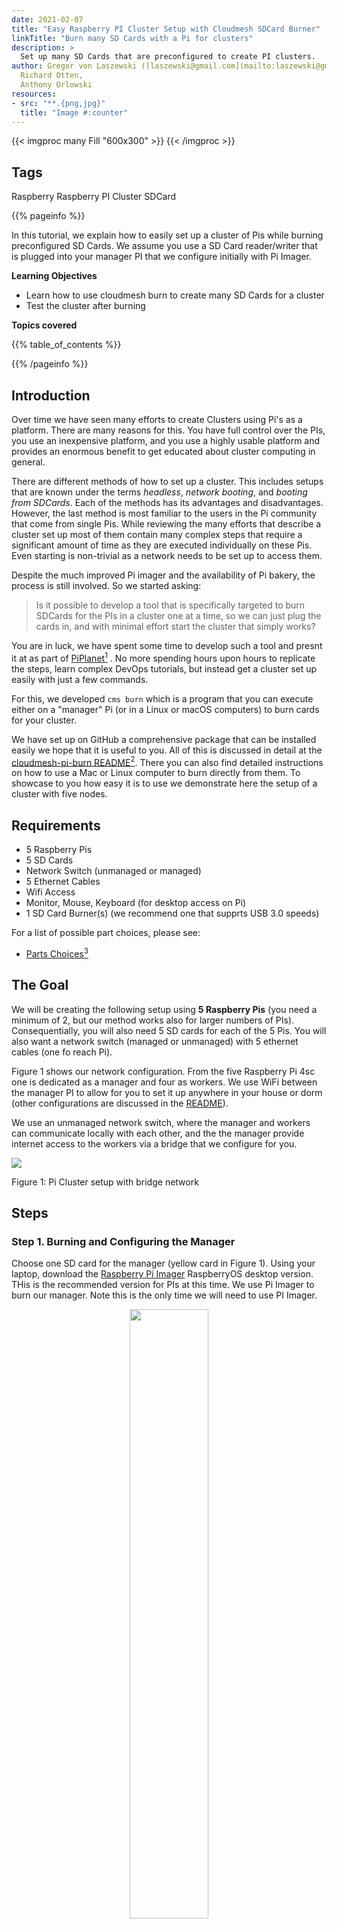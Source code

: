 ```yaml
---
date: 2021-02-07
title: "Easy Raspberry PI Cluster Setup with Cloudmesh SDCard Burner"
linkTitle: "Burn many SD Cards with a Pi for clusters"
description: >
  Set up many SD Cards that are preconfigured to create PI clusters.
author: Gregor von Laszewski ([laszewski@gmail.com](mailto:laszewski@gmail.com), [laszewski.github.io](https://laszewski.github.io)), 
  Richard Otten, 
  Anthony Orlowski
resources:
- src: "**.{png,jpg}"
  title: "Image #:counter"
---
```


{{< imgproc many Fill "600x300" >}}
{{< /imgproc >}}

<!--
## Upload an image

![Many Pi's](many-pis.jpg)
-->

## Tags

Raspberry
Raspberry PI
Cluster
SDCard


{{% pageinfo %}}

In this tutorial, we explain how to easily set up a cluster of Pis
while burning preconfigured SD Cards. We assume you use a SD Card reader/writer that
is plugged into your manager PI that we configure initially with Pi Imager.

**Learning Objectives**

* Learn how to use cloudmesh burn to create many SD Cards for a cluster
* Test the cluster after burning
  
**Topics covered**

{{% table_of_contents %}}

{{% /pageinfo %}}


## Introduction

Over time we have seen many efforts to create Clusters using Pi's as a
platform. There are many reasons for this. You have full control over the PIs,
you use an inexpensive platform, and you use a highly usable platform
and provides an enormous benefit to get educated about cluster computing in
general.

There are different methods of how to set up a cluster. This includes setups
that are known under the terms *headless*, *network booting*, and *booting from
SDCards*. Each of the methods has its advantages and disadvantages. However,
the last method is most familiar to the users in the Pi community that come
from single Pis. While reviewing the many efforts that describe a cluster set up
most of them contain many complex steps that require a significant amount of
time as they are executed individually on these Pis. Even starting is
non-trivial as a network needs to be set up to access them. 

Despite the much improved Pi imager and the availability of Pi bakery, the
process is still involved. So we started asking:

> Is it possible to develop a tool that is specifically targeted to burn 
> SDCards for the PIs in a cluster one at a time, so we can just  plug 
> the cards in, and with minimal effort start the cluster that simply works?

You are in luck, we have spent some time to develop such a tool and presnt it at 
as part of [PiPlanet](https://piplanet.org)[^piplanet] 
. No more
spending hours upon hours to replicate the steps, learn complex DevOps
tutorials, but instead get a cluster set up easily with just a few commands.

For this, we developed `cms burn` which is a program that you can execute
either on a "manager" Pi (or in a Linux or macOS computers) to burn cards for
your cluster. 

We have set up on GitHub a comprehensive package that can be installed  easily
we hope that it is useful to you. All of this is discussed in detail at the
[cloudmesh-pi-burn README](https://github.com/cloudmesh/cloudmesh-pi-burn/blob/main/README.md)[^README].
There you can also find detailed instructions on how to use a Mac or Linux
computer to burn directly from them. To showcase to you how easy it is to use
we demonstrate here the setup of a cluster with five nodes.

## Requirements

* 5 Raspberry Pis
* 5 SD Cards
* Network Switch (unmanaged or managed)
* 5 Ethernet Cables
* Wifi Access
* Monitor, Mouse, Keyboard (for desktop access on Pi)
* 1 SD Card Burner(s) (we recommend one that supprts USB 3.0 speeds)

For a list of possible part choices, please see:

* [Parts Choices](/pi/docs/hardware/parts/)[^parts]

## The Goal

We will be creating the following setup using **5 Raspberry Pis** (you need a
minimum of 2, but our method works also for larger numbers of PIs).
Consequentially, you will also need 5 SD cards for each of the 5 Pis.
You will also want a network switch (managed or unmanaged) with 5 ethernet
cables (one fo reach Pi).

Figure 1 shows our network configuration. From the five Raspberry Pi 4sc one is
dedicated as a manager and four as workers. We use WiFi between the manager
PI to allow for you to set it up anywhere in your house or dorm (other
configurations are discussed in the 
[README](https://github.com/cloudmesh/cloudmesh-pi-burn/blob/main/README.md)).

We use an unmanaged network switch, where the manager and workers can
communicate locally with each other, and the the manager provide
internet access to the workers via a bridge that we configure for you.

![](https://github.com/cloudmesh/cloudmesh-pi-burn/raw/main/images/network-bridge.png)

Figure 1: Pi Cluster setup with bridge network

## Steps

### Step 1. Burning and Configuring the Manager

Choose one SD card for the manager (yellow card in Figure 1). Using your
laptop, download the [Raspberry Pi Imager](https://www.raspberrypi.org/software/) 
RaspberryOS desktop version. THis is the recommended version for PIs at this time.
We use Pi Imager to burn our
manager. Note this is the only time we will need to use PI Imager.

<center>
<img src="imager-with-options.png" width="50%" />

Figure 2. Pi Imager
</center>

Write to your SD card. Once the process is complete and verified, insert the SD Card into your manager
Pi. Connect your manager to the peripherals (keyboard, mouse, monitor, power). Switch on the power.

> Note you may also use a headless setup. See [here](https://www.raspberrypi.org/documentation/configuration/wireless/headless.md) for more information on headless setups.

Walk through the initial setup process of the Pi and configure the settings in
accordance with your situation. We have provided screenshots in Figures 3 - 8
that depict this process.

<center>
<img src="setup1.png" width="50%" />

Figure 3. After successfull boot the Pi will display the Welcome Page.
</center>



<center>
<img src="setup2.png" width="50%" />

Figure 4. Set country, language, and timezone. Additionally, you must use the
proper keyboard layout. For the US enable "Use US Keyboard".
</center>




<center>
<img src="setup3.png" width="50%" />

Figure 5. Set your password and use a strong password.
</center>




<center>
<img src="setup4.png" width="50%" />

Figure 6. Choose your Wifi network and configure it while adding the password.
</center>




<center>
<img src="setup5.png" width="50%" />

Figure 7. The setup prompt will ask you if you wish to update the software. You
may do so, or you may skip, as our installation script that we will run will do
this for you.

</center>

<center>
<img src="setup6.png" width="50%" />

Figure 8. Setup is now complete.
</center>



### Step 2. Installing Cloudmesh

Now let us install cloudmesh burn, which allows us to burn preconfigured SD
Cards for clusters easily. Open a new terminal window and run the following
command. To make the instalation and needed updates to your PI simple, we have
provided a one line install script that you can run via curl:

```
pi@managerpi:~ $ curl -Ls http://cloudmesh.github.io/get/pi | sh -
```

This will set up a python venv on your computer manager Pi. It may take 5-7
minutes as it will also update your Pi and install all other requirements.

You will want to reboot your Pi after this.

```
pi@managerpi:~ $ sudo reboot
```

### Step 3. Creating our Cluster Inventory

To manage information about our cluster, we will use a Cloudmesh Inventory.
This will allow you to easily track and manage the configuration of your
cluster nodes.  Let us create an inventory for our cluster as follows:

```
(ENV3) pi@managerpi:~ $ cms inventory create --hostnames="managerpi,worker00[1-4]" --ip="10.1.1.[1-5]"  --inventory=cluster.yaml latest-lite
```

You can inspect the infentory with the list command as shown next. Double check
if it looks like:


```
(ENV3) pi@managerpi:~ $ cms inventory list --inventory=cluster.yaml

+-----------+-----------+------+-------------+---------+-------+---------+----------+----------+-----+---------+--------+---------+-------------+-------------------+----------+
| host      | name      | type | tag         | cluster | label | service | services | ip       | dns | project | owners | comment | description | keyfile           | status   |
+-----------+-----------+------+-------------+---------+-------+---------+----------+----------+-----+---------+--------+---------+-------------+-------------------+----------+
| managerpi | managerpi |      | latest-lite | cluster |       | manager |          | 10.1.1.1 |     |         |        |         |             | ~/.ssh/id_rsa.pub | inactive |
| worker001 | worker001 |      | latest-lite | cluster |       | worker  |          | 10.1.1.2 |     |         |        |         |             | ~/.ssh/id_rsa.pub | inactive |
| worker002 | worker002 |      | latest-lite | cluster |       | worker  |          | 10.1.1.3 |     |         |        |         |             | ~/.ssh/id_rsa.pub | inactive |
| worker003 | worker003 |      | latest-lite | cluster |       | worker  |          | 10.1.1.4 |     |         |        |         |             | ~/.ssh/id_rsa.pub | inactive |
| worker004 | worker004 |      | latest-lite | cluster |       | worker  |          | 10.1.1.5 |     |         |        |         |             | ~/.ssh/id_rsa.pub | inactive |
+-----------+-----------+------+-------------+---------+-------+---------+----------+----------+-----+---------+--------+---------+-------------+-------------------+----------+
```


### Step 4. Burning SD Cards

We can now begin burning.

You can now plug in your SD Card reader/writer into the `managerpi`. Ensure you
have also inserted an SD card into your reader/writer. *Warning* this SD Card
will be formatted, thus all content will be deleted and lost.

Verify your device is detected with the following command:

```bash
(ENV3) pi@managerpi:~ $ cms burn info

# ----------------------------------------------------------------------
# SD Cards Found
# ----------------------------------------------------------------------

+----------+------------------------+-------------+------------------+--------------+------------+---------+----------+-------------+-------------+
| Path     | Info                   | Formatted   | Size             | Plugged-in   | Readable   | Empty   | Access   | Removable   | Writeable   |
|----------+------------------------+-------------+------------------+--------------+------------+---------+----------+-------------+-------------|
| /dev/sdb | Generic STORAGE DEVICE | True        | 64.1 GB/59.7 GiB | True         | True       | False   | True     | True        | True        |
+----------+------------------------+-------------+------------------+--------------+------------+---------+----------+-------------+-------------+
```

> Note we omit some information from `cms burn info` for simplicity

From `cms burn info`, we see our device is `/dev/sdb`. Note this may be
different on your Pi. If your device is not showing up, ensure you have an SD
Card inserted, and try unplugging and plugging the SD Card reader/writer.

We can now begin burning our cluster. The following command will download the
necessary Raspberry Pi OS images, configure `manager` as a Wifi bridge to
provide internet access to workers, and burn the SD Cards. Note you will need
to cycle SD cards after each burn.

```
(ENV3) pi@managerpi:~ $ cms burn create --inventory=cluster.yaml --device=/dev/sdb --name=managerpi,worker00[1-5]

Manager hostname is the same as this system's hostname. Is this intended? (Y/n) Y
Do you wish to configure this system as a WiFi bridge? A restart is required after this command terminates (Y/n) Y

```
> Some output of cms burn has been omitted for simplicity. Note that image 
> extraction may take more than a minute.

As each SD Card is burned, `cms burn` will prompt you to insert a new SD Card
to be burned.


After all curds are burned, plug them into your worker Pis and boot. Reboot the
managerpi.

```
(ENV3) pi@managerpi:~ $ sudo reboot
```

### Step 5. Verifying Workers

Once your workers are booted, you can verify connection with the following
simple command. This command will return the temperature of the Pis.

```
(ENV3) pi@managerpi:~ $ cms pi temp worker00[1-4]
pi temp worker00[1-4]
+-----------+--------+-------+----------------------------+
| host      |    cpu |   gpu | date                       |
|-----------+--------+-------+----------------------------|
| worker001 | 36.511 |  36.5 | 2021-02-22 00:06:48.873427 |
| worker002 | 36.998 |  37   | 2021-02-22 00:06:48.813539 |
| worker003 | 36.998 |  37   | 2021-02-22 00:06:48.843944 |
| worker004 | 36.498 |  36   | 2021-02-22 00:06:48.843956 |
+-----------+--------+-------+----------------------------+
```

## Using the Pis

As we use ssh keys to authenticate between maanager and workers, you can 
directly log into the workers from the manager.

More details are provided in our web pages at

* [README](https://github.com/cloudmesh/cloudmesh-pi-burn/blob/main/README.md)
* [piplanet.org](https://piplanet.org)

Other cloudmesh components are discussed in the [cloudmesh manual](<https://cloudmesh.github.io/cloudmesh-manual/>)[^cloudmesh-manual].


## Acknowledgement

We would like to thank the following community members for testing the recent
versions:
Venkata Sai Dhakshesh Kolli,
Rama Asuri,
Adam Ratzman.
Previous versions of the software obtained code contributions from 
Sub Raizada,
Jonathan Branam,
Fugang Wnag,
Anand Sriramulu, 
Akshay Kowshik.

## Refernces

[^cloudmesh-manual]: Cloudmesh Manual, <https://cloudmesh.github.io/cloudmesh-manual/>
[^piplanet]: PiPlanet Web Site, <https://piplanet.org>
[^parts]: Parts for building clusters, <https://cloudmesh.github.io/pi/docs/hardware/parts/>
[^README]: Cloudmesh pi burn README, <https://github.com/cloudmesh/cloudmesh-pi-burn/blob/main/README.md>






